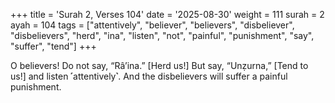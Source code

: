 +++
title = 'Surah 2, Verses 104'
date = '2025-08-30'
weight = 111
surah = 2
ayah = 104
tags = ["attentively", "believer", "believers", "disbeliever", "disbelievers", "herd", "ina", "listen", "not", "painful", "punishment", "say", "suffer", "tend"]
+++

O believers! Do not say, “Râ’ina.” [Herd us!] But say, “Unẓurna,” [Tend to us!] and listen ˹attentively˺. And the disbelievers will suffer a painful punishment.